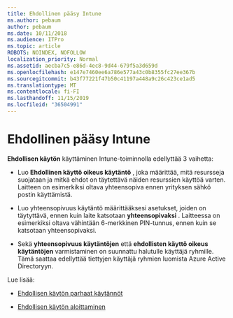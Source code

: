 ```yaml
---
title: Ehdollinen pääsy Intune
ms.author: pebaum
author: pebaum
ms.date: 10/11/2018
ms.audience: ITPro
ms.topic: article
ROBOTS: NOINDEX, NOFOLLOW
localization_priority: Normal
ms.assetid: aecba7c5-e86d-4ec8-9d44-679f5a3d659d
ms.openlocfilehash: e147e7460ee6a786e577a43c0b8355fc27ee367b
ms.sourcegitcommit: b43f77221f47b50c41197a448a9c26c423ce1ad5
ms.translationtype: MT
ms.contentlocale: fi-FI
ms.lasthandoff: 11/15/2019
ms.locfileid: "36504991"
---
```

# <a name="conditional-access-with-intune"></a>Ehdollinen pääsy Intune

**Ehdollisen käytön** käyttäminen Intune-toiminnolla edellyttää 3 vaihetta: 
  
- Luo **Ehdollinen käyttö oikeus käytäntö** , joka määrittää, mitä resursseja suojataan ja mitkä ehdot on täytettävä näiden resurssien käyttöä varten. Laitteen on esimerkiksi oltava yhteensopiva ennen yrityksen sähkö postin käyttämistä. 
    
- Luo yhteensopivuus käytäntö määrittääksesi asetukset, joiden on täytyttävä, ennen kuin laite katsotaan **yhteensopivaksi** . Laitteessa on esimerkiksi oltava vähintään 6-merkkinen PIN-tunnus, ennen kuin se katsotaan yhteensopivaksi. 
    
- Sekä **yhteensopivuus käytäntöjen** että **ehdollisten käyttö oikeus käytäntöjen** varmistaminen on suunnattu halutulle käyttäjä ryhmille. Tämä saattaa edellyttää tiettyjen käyttäjä ryhmien luomista Azure Active Directoryyn. 
    
Lue lisää:
  
- [Ehdollisen käytön parhaat käytännöt](https://docs.microsoft.com/azure/active-directory/conditional-access/best-practices)
    
- [Ehdollisen käytön aloittaminen](https://docs.microsoft.com/azure/active-directory/active-directory-conditional-access-azure-portal-get-started)
    

